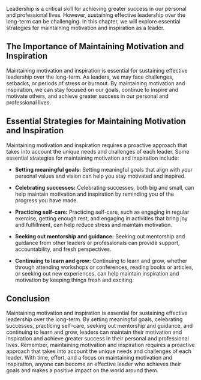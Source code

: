 
Leadership is a critical skill for achieving greater success in our personal and professional lives. However, sustaining effective leadership over the long-term can be challenging. In this chapter, we will explore essential strategies for maintaining motivation and inspiration as a leader.

The Importance of Maintaining Motivation and Inspiration
--------------------------------------------------------

Maintaining motivation and inspiration is essential for sustaining effective leadership over the long-term. As leaders, we may face challenges, setbacks, or periods of stress or burnout. By maintaining motivation and inspiration, we can stay focused on our goals, continue to inspire and motivate others, and achieve greater success in our personal and professional lives.

Essential Strategies for Maintaining Motivation and Inspiration
---------------------------------------------------------------

Maintaining motivation and inspiration requires a proactive approach that takes into account the unique needs and challenges of each leader. Some essential strategies for maintaining motivation and inspiration include:

* **Setting meaningful goals:** Setting meaningful goals that align with your personal values and vision can help you stay motivated and inspired.

* **Celebrating successes:** Celebrating successes, both big and small, can help maintain motivation and inspiration by reminding you of the progress you have made.

* **Practicing self-care:** Practicing self-care, such as engaging in regular exercise, getting enough rest, and engaging in activities that bring joy and fulfillment, can help reduce stress and maintain motivation.

* **Seeking out mentorship and guidance:** Seeking out mentorship and guidance from other leaders or professionals can provide support, accountability, and fresh perspectives.

* **Continuing to learn and grow:** Continuing to learn and grow, whether through attending workshops or conferences, reading books or articles, or seeking out new experiences, can help maintain inspiration and motivation by keeping things fresh and exciting.

Conclusion
----------

Maintaining motivation and inspiration is essential for sustaining effective leadership over the long-term. By setting meaningful goals, celebrating successes, practicing self-care, seeking out mentorship and guidance, and continuing to learn and grow, leaders can maintain their motivation and inspiration and achieve greater success in their personal and professional lives. Remember, maintaining motivation and inspiration requires a proactive approach that takes into account the unique needs and challenges of each leader. With time, effort, and a focus on maintaining motivation and inspiration, anyone can become an effective leader who achieves their goals and makes a positive impact on the world around them.
